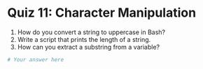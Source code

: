 # Quiz 11: Character Manipulation

1. How do you convert a string to uppercase in Bash?
2. Write a script that prints the length of a string.
3. How can you extract a substring from a variable?

```bash
# Your answer here
```

